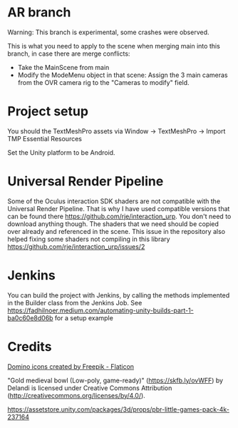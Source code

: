 # AR branch
Warning: This branch is experimental, some crashes were observed.

This is what you need to apply to the scene when merging main into this branch, in case there are merge conflicts:
- Take the MainScene from main
- Modify the ModeMenu object in that scene: Assign the 3 main cameras from the OVR camera rig to the "Cameras to modify" field.

# Project setup
You should the TextMeshPro assets via Window -> TextMeshPro -> Import TMP Essential Resources

Set the Unity platform to be Android.

# Universal Render Pipeline
Some of the Oculus interaction SDK shaders are not compatible with the Universal Render Pipeline. That is why I have used compatible versions that can be found there https://github.com/rje/interaction_urp. You don't need to download anything though. The shaders that we need should be copied over already and referenced in the scene. This issue in the repository also helped fixing some shaders not compiling in this library https://github.com/rje/interaction_urp/issues/2

# Jenkins
You can build the project with Jenkins, by calling the methods implemented in the Builder class from the Jenkins Job. See https://fadhilnoer.medium.com/automating-unity-builds-part-1-ba0c60e8d06b for a setup example

# Credits
<a href="https://www.flaticon.com/free-icons/domino" title="domino icons">Domino icons created by Freepik - Flaticon</a>

"Gold medieval bowl (Low-poly, game-ready)" (https://skfb.ly/ovWFF) by Delandi is licensed under Creative Commons Attribution (http://creativecommons.org/licenses/by/4.0/).

https://assetstore.unity.com/packages/3d/props/pbr-little-games-pack-4k-237164